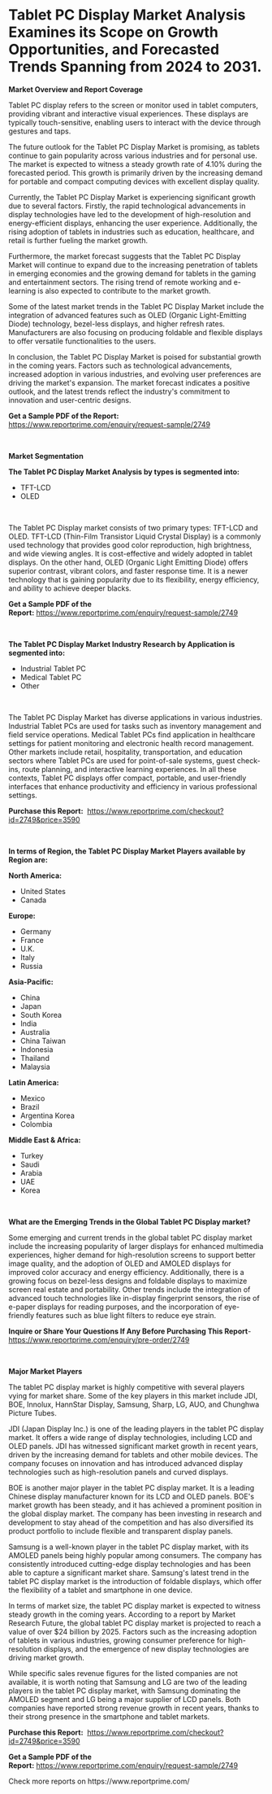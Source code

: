 <p><h1>Tablet PC Display Market Analysis Examines its Scope on Growth Opportunities, and Forecasted Trends Spanning from 2024 to 2031.</h1></p><p><strong>Market Overview and Report Coverage</strong></p>
<p><p>Tablet PC display refers to the screen or monitor used in tablet computers, providing vibrant and interactive visual experiences. These displays are typically touch-sensitive, enabling users to interact with the device through gestures and taps.</p><p>The future outlook for the Tablet PC Display Market is promising, as tablets continue to gain popularity across various industries and for personal use. The market is expected to witness a steady growth rate of 4.10% during the forecasted period. This growth is primarily driven by the increasing demand for portable and compact computing devices with excellent display quality.</p><p>Currently, the Tablet PC Display Market is experiencing significant growth due to several factors. Firstly, the rapid technological advancements in display technologies have led to the development of high-resolution and energy-efficient displays, enhancing the user experience. Additionally, the rising adoption of tablets in industries such as education, healthcare, and retail is further fueling the market growth.</p><p>Furthermore, the market forecast suggests that the Tablet PC Display Market will continue to expand due to the increasing penetration of tablets in emerging economies and the growing demand for tablets in the gaming and entertainment sectors. The rising trend of remote working and e-learning is also expected to contribute to the market growth.</p><p>Some of the latest market trends in the Tablet PC Display Market include the integration of advanced features such as OLED (Organic Light-Emitting Diode) technology, bezel-less displays, and higher refresh rates. Manufacturers are also focusing on producing foldable and flexible displays to offer versatile functionalities to the users.</p><p>In conclusion, the Tablet PC Display Market is poised for substantial growth in the coming years. Factors such as technological advancements, increased adoption in various industries, and evolving user preferences are driving the market's expansion. The market forecast indicates a positive outlook, and the latest trends reflect the industry's commitment to innovation and user-centric designs.</p></p>
<p><strong>Get a Sample PDF of the Report:</strong> <a href="https://www.reportprime.com/enquiry/request-sample/2749">https://www.reportprime.com/enquiry/request-sample/2749</a></p>
<p>&nbsp;</p>
<p><strong>Market Segmentation</strong></p>
<p><strong>The Tablet PC Display Market Analysis by types is segmented into:</strong></p>
<p><ul><li>TFT-LCD</li><li>OLED</li></ul></p>
<p>&nbsp;</p>
<p><p>The Tablet PC Display market consists of two primary types: TFT-LCD and OLED. TFT-LCD (Thin-Film Transistor Liquid Crystal Display) is a commonly used technology that provides good color reproduction, high brightness, and wide viewing angles. It is cost-effective and widely adopted in tablet displays. On the other hand, OLED (Organic Light Emitting Diode) offers superior contrast, vibrant colors, and faster response time. It is a newer technology that is gaining popularity due to its flexibility, energy efficiency, and ability to achieve deeper blacks.</p></p>
<p><strong>Get a Sample PDF of the Report:</strong>&nbsp;<a href="https://www.reportprime.com/enquiry/request-sample/2749">https://www.reportprime.com/enquiry/request-sample/2749</a></p>
<p>&nbsp;</p>
<p><strong>The Tablet PC Display Market Industry Research by Application is segmented into:</strong></p>
<p><ul><li>Industrial Tablet PC</li><li>Medical Tablet PC</li><li>Other</li></ul></p>
<p>&nbsp;</p>
<p><p>The Tablet PC Display Market has diverse applications in various industries. Industrial Tablet PCs are used for tasks such as inventory management and field service operations. Medical Tablet PCs find application in healthcare settings for patient monitoring and electronic health record management. Other markets include retail, hospitality, transportation, and education sectors where Tablet PCs are used for point-of-sale systems, guest check-ins, route planning, and interactive learning experiences. In all these contexts, Tablet PC displays offer compact, portable, and user-friendly interfaces that enhance productivity and efficiency in various professional settings.</p></p>
<p><strong>Purchase this Report:</strong>&nbsp; <a href="https://www.reportprime.com/checkout?id=2749&price=3590">https://www.reportprime.com/checkout?id=2749&price=3590</a></p>
<p>&nbsp;</p>
<p><strong>In terms of Region, the Tablet PC Display Market Players available by Region are:</strong></p>
<p>
    <p> <strong> North America: </strong>
        <ul>
            <li>United States</li>
            <li>Canada</li>
        </ul>
        </p> 
    <p> <strong> Europe: </strong>
        <ul>
            <li>Germany</li>
            <li>France</li>
            <li>U.K.</li>
            <li>Italy</li>
            <li>Russia</li>
        </ul>
        </p> 
    <p> <strong> Asia-Pacific: </strong>
        <ul>
            <li>China</li>
            <li>Japan</li>
            <li>South Korea</li>
            <li>India</li>
            <li>Australia</li>
            <li>China Taiwan</li>
            <li>Indonesia</li>
            <li>Thailand</li>
            <li>Malaysia</li>
        </ul>
        </p> 
    <p> <strong> Latin America: </strong>
        <ul>
            <li>Mexico</li>
            <li>Brazil</li>
            <li>Argentina Korea</li>
            <li>Colombia</li>
        </ul>
        </p> 
    <p> <strong> Middle East & Africa: </strong>
        <ul>
            <li>Turkey</li>
            <li>Saudi</li>
            <li>Arabia</li>
            <li>UAE</li>
            <li>Korea</li>
        </ul>
    </p>
    </p>
<p>&nbsp;</p>
<p><strong>What are the Emerging Trends in the Global Tablet PC Display market?</strong></p>
<p><p>Some emerging and current trends in the global tablet PC display market include the increasing popularity of larger displays for enhanced multimedia experiences, higher demand for high-resolution screens to support better image quality, and the adoption of OLED and AMOLED displays for improved color accuracy and energy efficiency. Additionally, there is a growing focus on bezel-less designs and foldable displays to maximize screen real estate and portability. Other trends include the integration of advanced touch technologies like in-display fingerprint sensors, the rise of e-paper displays for reading purposes, and the incorporation of eye-friendly features such as blue light filters to reduce eye strain.</p></p>
<p><strong>Inquire or Share Your Questions If Any Before Purchasing This Report</strong>- <a href="https://www.reportprime.com/enquiry/pre-order/2749">https://www.reportprime.com/enquiry/pre-order/2749</a></p>
<p>&nbsp;</p>
<p><strong>Major Market Players</strong></p>
<p><p>The tablet PC display market is highly competitive with several players vying for market share. Some of the key players in this market include JDI, BOE, Innolux, HannStar Display, Samsung, Sharp, LG, AUO, and Chunghwa Picture Tubes.</p><p>JDI (Japan Display Inc.) is one of the leading players in the tablet PC display market. It offers a wide range of display technologies, including LCD and OLED panels. JDI has witnessed significant market growth in recent years, driven by the increasing demand for tablets and other mobile devices. The company focuses on innovation and has introduced advanced display technologies such as high-resolution panels and curved displays.</p><p>BOE is another major player in the tablet PC display market. It is a leading Chinese display manufacturer known for its LCD and OLED panels. BOE's market growth has been steady, and it has achieved a prominent position in the global display market. The company has been investing in research and development to stay ahead of the competition and has also diversified its product portfolio to include flexible and transparent display panels.</p><p>Samsung is a well-known player in the tablet PC display market, with its AMOLED panels being highly popular among consumers. The company has consistently introduced cutting-edge display technologies and has been able to capture a significant market share. Samsung's latest trend in the tablet PC display market is the introduction of foldable displays, which offer the flexibility of a tablet and smartphone in one device.</p><p>In terms of market size, the tablet PC display market is expected to witness steady growth in the coming years. According to a report by Market Research Future, the global tablet PC display market is projected to reach a value of over $24 billion by 2025. Factors such as the increasing adoption of tablets in various industries, growing consumer preference for high-resolution displays, and the emergence of new display technologies are driving market growth.</p><p>While specific sales revenue figures for the listed companies are not available, it is worth noting that Samsung and LG are two of the leading players in the tablet PC display market, with Samsung dominating the AMOLED segment and LG being a major supplier of LCD panels. Both companies have reported strong revenue growth in recent years, thanks to their strong presence in the smartphone and tablet markets.</p></p>
<p><strong>Purchase this Report:</strong>&nbsp;&nbsp;<a href="https://www.reportprime.com/checkout?id=2749&price=3590">https://www.reportprime.com/checkout?id=2749&price=3590</a></p>
<p></p>
<p><strong>Get a Sample PDF of the Report:</strong>&nbsp;<a href="https://www.reportprime.com/enquiry/request-sample/2749">https://www.reportprime.com/enquiry/request-sample/2749</a></p>
<p>Check more reports on https://www.reportprime.com/</p>